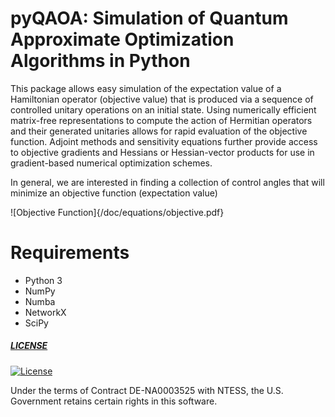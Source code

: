 # pyQAOA: Simulation of Quantum Approximate Optimization Algorithms in Python

This package allows easy simulation of the expectation value of a Hamiltonian operator
(objective value) that is produced via a sequence of controlled unitary operations on 
an initial state. Using numerically efficient matrix-free representations to 
compute the action of Hermitian operators and their generated unitaries allows for 
rapid evaluation of the objective function. Adjoint methods and sensitivity equations
further provide access to objective gradients and Hessians or Hessian-vector products 
for use in gradient-based numerical optimization schemes. 

In general, we are interested in finding a collection of control angles that will minimize
an objective function (expectation value)

![Objective Function]{/doc/equations/objective.pdf}


# Requirements
* Python 3
* NumPy
* Numba
* NetworkX
* SciPy

##### [LICENSE](https://github.com/gregvw/pyQAOA/blob/master/LICENSE)

[![License](https://img.shields.io/badge/License-BSD%203--Clause-blue.svg)](https://opensource.org/licenses/BSD-3-Clause)

Under the terms of Contract DE-NA0003525 with NTESS,
the U.S. Government retains certain rights in this software.
